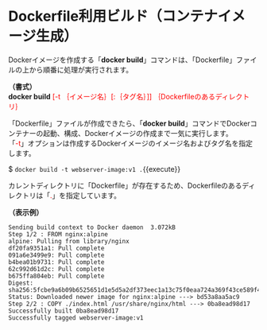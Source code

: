 # Dockerfile利用ビルド（コンテナイメージ生成）
Dockerイメージを作成する「**docker build**」コマンドは、「Dockerfile」ファイルの上から順番に処理が実行されます。  

**（書式）**  
**docker build** <span style="color: red; ">[-t ｛イメージ名｝[:｛タグ名｝]] ｛Dockerfileのあるディレクトリ｝</span>  

「Dockerfile」ファイルが作成できたら、「**docker build**」コマンドでDockerコンテナーの起動、構成、Dockerイメージの作成まで一気に実行します。  
「<span style="color: red; ">-t</span>」オプションは作成するDockerイメージのイメージ名およびタグ名を指定します。  

$ `docker build -t webserver-image:v1 .`{{execute}}  

カレントディレクトリに「Dockerfile」が存在するため、Dockerfileのあるディレクトリは「<span style="color: red; ">.</span>」を指定しています。 

**（表示例）**  
```
Sending build context to Docker daemon  3.072kB
Step 1/2 : FROM nginx:alpine
alpine: Pulling from library/nginx
df20fa9351a1: Pull complete
091a6e3499e9: Pull complete
b4bea01b9731: Pull complete
62c992d61d2c: Pull complete
b675ffa804eb: Pull complete
Digest: sha256:5fcbe9a6b09b6525651d1e5d5a2df373eec1a13c75f0eaa724a369f43ce589f4
Status: Downloaded newer image for nginx:alpine ---> bd53a8aa5ac9
Step 2/2 : COPY ./index.html /usr/share/nginx/html ---> 0ba8ead98d17
Successfully built 0ba8ead98d17
Successfully tagged webserver-image:v1
```